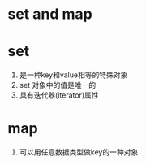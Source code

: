 # set and map

# set
1. 是一种key和value相等的特殊对象
2. set 对象中的值是唯一的
3. 具有迭代器(iterator)属性

# map
1. 可以用任意数据类型做key的一种对象